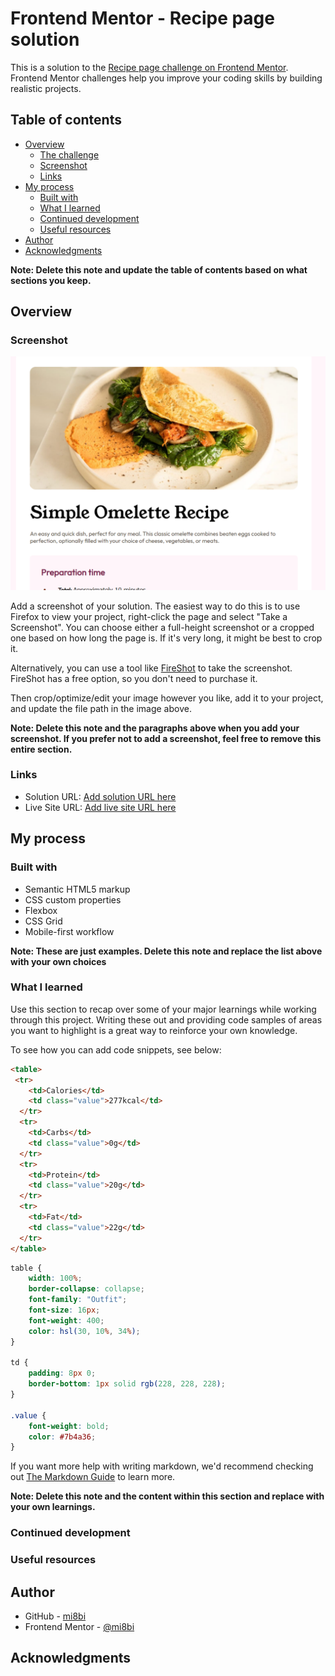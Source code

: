 # Frontend Mentor - Recipe page solution

This is a solution to the [Recipe page challenge on Frontend Mentor](https://www.frontendmentor.io/challenges/recipe-page-KiTsR8QQKm). Frontend Mentor challenges help you improve your coding skills by building realistic projects. 

## Table of contents

- [Overview](#overview)
  - [The challenge](#the-challenge)
  - [Screenshot](#screenshot)
  - [Links](#links)
- [My process](#my-process)
  - [Built with](#built-with)
  - [What I learned](#what-i-learned)
  - [Continued development](#continued-development)
  - [Useful resources](#useful-resources)
- [Author](#author)
- [Acknowledgments](#acknowledgments)

**Note: Delete this note and update the table of contents based on what sections you keep.**

## Overview

### Screenshot

![screenshot1](./screenshots/screenshot1.png)

Add a screenshot of your solution. The easiest way to do this is to use Firefox to view your project, right-click the page and select "Take a Screenshot". You can choose either a full-height screenshot or a cropped one based on how long the page is. If it's very long, it might be best to crop it.

Alternatively, you can use a tool like [FireShot](https://getfireshot.com/) to take the screenshot. FireShot has a free option, so you don't need to purchase it. 

Then crop/optimize/edit your image however you like, add it to your project, and update the file path in the image above.

**Note: Delete this note and the paragraphs above when you add your screenshot. If you prefer not to add a screenshot, feel free to remove this entire section.**

### Links

- Solution URL: [Add solution URL here](https://your-solution-url.com)
- Live Site URL: [Add live site URL here](https://recipe-page-rho-pink.vercel.app/)

## My process

### Built with

- Semantic HTML5 markup
- CSS custom properties
- Flexbox
- CSS Grid
- Mobile-first workflow

**Note: These are just examples. Delete this note and replace the list above with your own choices**

### What I learned

Use this section to recap over some of your major learnings while working through this project. Writing these out and providing code samples of areas you want to highlight is a great way to reinforce your own knowledge.

To see how you can add code snippets, see below:

```html
<table>
 <tr>
    <td>Calories</td>
    <td class="value">277kcal</td>
  </tr>
  <tr>
    <td>Carbs</td>
    <td class="value">0g</td>
  </tr>
  <tr>
    <td>Protein</td>
    <td class="value">20g</td>
  </tr>
  <tr>
    <td>Fat</td>
    <td class="value">22g</td>
  </tr>
</table>
```
```css
table {
    width: 100%;
    border-collapse: collapse;
    font-family: "Outfit";
    font-size: 16px;
    font-weight: 400;
    color: hsl(30, 10%, 34%);
}

td {
    padding: 8px 0;
    border-bottom: 1px solid rgb(228, 228, 228);
}

.value {
    font-weight: bold;
    color: #7b4a36;
}
```

If you want more help with writing markdown, we'd recommend checking out [The Markdown Guide](https://www.markdownguide.org/) to learn more.

**Note: Delete this note and the content within this section and replace with your own learnings.**

### Continued development


### Useful resources


## Author

- GitHub - [mi8bi](https://github.com/mi8bi)
- Frontend Mentor - [@mi8bi](https://www.frontendmentor.io/profile/mi8bi)

## Acknowledgments
